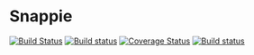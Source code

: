 # Snappie
[![Build Status](https://travis-ci.org/klapuch/Snappie.svg?branch=master)](https://travis-ci.org/klapuch/Project) [![Build status](https://ci.appveyor.com/api/projects/status/1i0trw0es7qydawd?svg=true)](https://ci.appveyor.com/project/facedown/project) [![Coverage Status](https://coveralls.io/repos/github/klapuch/Project/badge.svg?branch=master)](https://coveralls.io/github/klapuch/Project?branch=master) [![Build status](https://ci.appveyor.com/api/projects/status/b021t6rygl46ag83?svg=true)](https://ci.appveyor.com/project/facedown/snappie)

